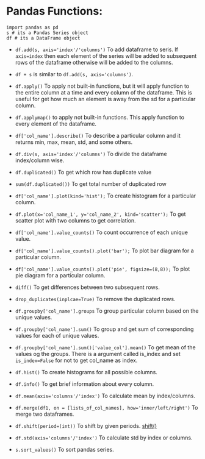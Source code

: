 # Pandas Functions:
```
import pandas as pd
s # its a Pandas Series object
df # its a DataFrame object
```
* `df.add(s, axis='index'/'columns')` To add dataframe to seris. If `axis=index` then each element of the series will be added to subsequent rows of the dataframe otherwise will be added to the columns.
* `df + s` is similar to `df.add(s, axis='columns')`.
* `df.apply()` To apply not built-in functions, but it will apply function to the entire column at a time and every column of the dataframe. This is useful for get how much an element is away from the sd for a particular column.
* `df.applymap()` to apply not built-in functions. This apply function to every element of the dataframe.
* `df['col_name'].describe()` To describe a particular column and it returns min, max, mean, std, and some others.
* `df.div(s, axis='index'/'columns')` To divide the dataframe index/column wise.
* `df.duplicated()` To get which row has duplicate value
* `sum(df.duplicated())` To get total number of duplicated row
* `df['col_name'].plot(kind='hist');` To create histogram for a particular column.
* `df.plot(x='col_name_1', y='col_name_2', kind='scatter');` To get scatter plot with two columns to get correlation.
* `df['col_name'].value_counts()` To count occurrence of each unique value.
* `df['col_name'].value_counts().plot('bar');` To plot bar diagram for a particular column.
* `df['col_name'].value_counts().plot('pie', figsize=(8,8));` To plot pie diagram for a particular column.
* `diff()` To get differences between two subsequent rows. 
* `drop_duplicates(inplcae=True)` To remove the duplicated rows.
* `df.groupby['col_name'].groups` To group particular column based on the unique values.
* `df.groupby['col_name'].sum()` To group and get sum of corresponding values for each of unique values.
* `df.groupby['col_name'].sum()['value_col'].mean()` To get mean of the values og the groups.
There is a argument called is_index and set `is_index=False` for not to get col_name as index.

* `df.hist()` To create histograms for all possible columns.
* `df.info()` To get brief information about every column.
* `df.mean(axis='columns'/'index')` To calculate mean by index/columns.
* `df.merge(df1, on = [lists_of_col_names], how='inner/left/right')` To merge two dataframes.
* `df.shift(period=(int))` To shift by given periods. [shift()](https://pandas.pydata.org/pandas-docs/stable/reference/api/pandas.DataFrame.shift.html)
* `df.std(axis='columns'/'index')` To calculate std by index or columns.
*  `s.sort_values()` To sort pandas series.

